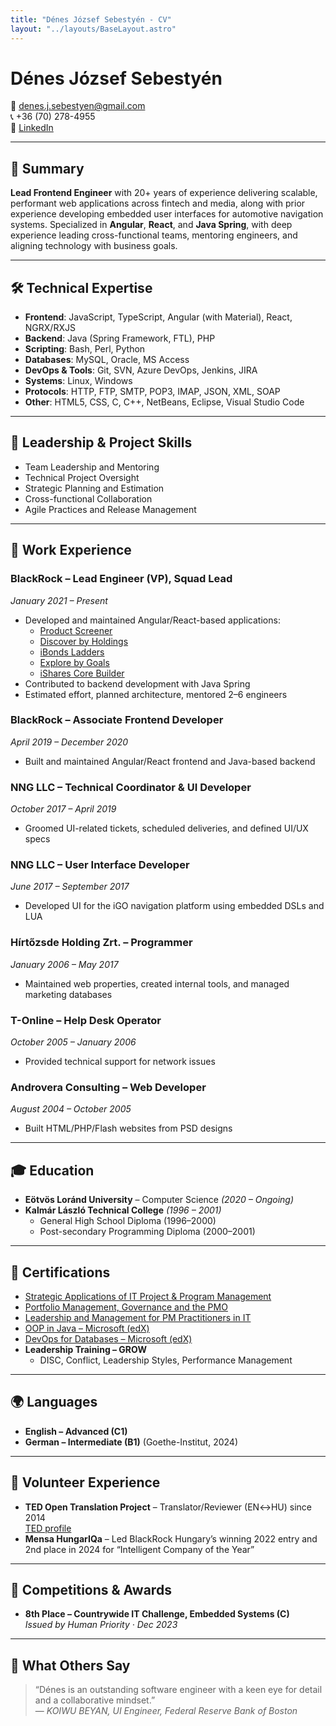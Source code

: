 ```yaml
---
title: "Dénes József Sebestyén - CV"
layout: "../layouts/BaseLayout.astro"
---
```


# Dénes József Sebestyén

📧 denes.j.sebestyen@gmail.com  
📞 +36 (70) 278-4955  
🔗 [LinkedIn](https://www.linkedin.com/in/denessebestyen)  

---

## 🧠 Summary

**Lead Frontend Engineer** with 20+ years of experience delivering scalable, performant web applications across fintech and media, along with prior experience developing embedded user interfaces for automotive navigation systems. Specialized in **Angular**, **React**, and **Java Spring**, with deep experience leading cross-functional teams, mentoring engineers, and aligning technology with business goals.

---

<div class="no-break">

## 🛠️ Technical Expertise

- **Frontend**: JavaScript, TypeScript, Angular (with Material), React, NGRX/RXJS  
- **Backend**: Java (Spring Framework, FTL), PHP  
- **Scripting**: Bash, Perl, Python  
- **Databases**: MySQL, Oracle, MS Access  
- **DevOps & Tools**: Git, SVN, Azure DevOps, Jenkins, JIRA  
- **Systems**: Linux, Windows  
- **Protocols**: HTTP, FTP, SMTP, POP3, IMAP, JSON, XML, SOAP  
- **Other**: HTML5, CSS, C, C++, NetBeans, Eclipse, Visual Studio Code

</div>

---

<div class="no-break">

## 🧭 Leadership & Project Skills

- Team Leadership and Mentoring
- Technical Project Oversight
- Strategic Planning and Estimation
- Cross-functional Collaboration
- Agile Practices and Release Management

</div>

---

## 💼 Work Experience

<div class="no-break">

### **BlackRock – Lead Engineer (VP), Squad Lead**  
*January 2021 – Present*

- Developed and maintained Angular/React-based applications:
  - [Product Screener](https://www.ishares.com/us/products/etf-investments)
  - [Discover by Holdings](https://www.ishares.com/us/products/investment-ideas)
  - [iBonds Ladders](https://www.ishares.com/us/resources/tools/ibonds)
  - [Explore by Goals](https://www.ishares.com/us/products/investment-goals#/categories)
  - [iShares Core Builder](https://www.ishares.com/us/resources/tools/core-builder#/)
- Contributed to backend development with Java Spring
- Estimated effort, planned architecture, mentored 2–6 engineers

</div>

<div class="no-break">

### **BlackRock – Associate Frontend Developer**  
*April 2019 – December 2020*

- Built and maintained Angular/React frontend and Java-based backend

</div>

<div class="no-break">

### **NNG LLC – Technical Coordinator & UI Developer**  
*October 2017 – April 2019*

- Groomed UI-related tickets, scheduled deliveries, and defined UI/UX specs

</div>

<div class="no-break">

### **NNG LLC – User Interface Developer**  
*June 2017 – September 2017*

- Developed UI for the iGO navigation platform using embedded DSLs and LUA

</div>

<div class="no-break">

### **Hírtőzsde Holding Zrt. – Programmer**  
*January 2006 – May 2017*

- Maintained web properties, created internal tools, and managed marketing databases

</div>

<div class="no-break">

### **T-Online – Help Desk Operator**  
*October 2005 – January 2006*

- Provided technical support for network issues

</div>

<div class="no-break">

### **Androvera Consulting – Web Developer**  
*August 2004 – October 2005*

- Built HTML/PHP/Flash websites from PSD designs

</div>

---

<div class="no-break">

## 🎓 Education

- **Eötvös Loránd University** – Computer Science *(2020 – Ongoing)*
- **Kalmár László Technical College** *(1996 – 2001)*  
  - General High School Diploma (1996–2000)  
  - Post-secondary Programming Diploma (2000–2001)

</div>

---

<div class="no-break">

## 📜 Certifications

- [Strategic Applications of IT Project & Program Management](https://courses.edx.org/certificates/ea175d3024604ae98ae928b81b52de6a)
- [Portfolio Management, Governance and the PMO](https://courses.edx.org/certificates/d4f255dcaf0b40798ec6e5ae048eba8c)
- [Leadership and Management for PM Practitioners in IT](https://courses.edx.org/certificates/f0d8006a99104f0ebb04de28042ee095)
- [OOP in Java – Microsoft (edX)](https://courses.edx.org/certificates/04c27cff1aa04a04815aa1c82beeeb5b)
- [DevOps for Databases – Microsoft (edX)](https://courses.edx.org/certificates/4139fa1d02f84d6f8ddfb2b98874d6b3)
- **Leadership Training – GROW**  
  - DISC, Conflict, Leadership Styles, Performance Management

</div>

---

<div class="no-break">

## 🌍 Languages

- **English – Advanced (C1)**  
- **German – Intermediate (B1)** (Goethe-Institut, 2024)

</div>

---

<div class="no-break">

## 🙌 Volunteer Experience

- **TED Open Translation Project** – Translator/Reviewer (EN↔HU) since 2014  
  [TED profile](https://www.ted.com/profiles/2812503)
- **Mensa HungarIQa** – Led BlackRock Hungary’s winning 2022 entry and 2nd place in 2024 for “Intelligent Company of the Year”

</div>

---

<div class="no-break">

## 🏅 Competitions & Awards

- **8th Place – Countrywide IT Challenge, Embedded Systems (C)**  
  *Issued by Human Priority · Dec 2023*

</div>

---

<div class="no-break">

## 💬 What Others Say

> “Dénes is an outstanding software engineer with a keen eye for detail and a collaborative mindset.”  
> — *KOIWU BEYAN, UI Engineer, Federal Reserve Bank of Boston*

</div>
